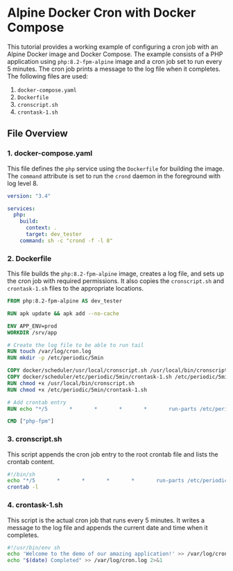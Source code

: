 # Alpine Docker Cron with Docker Compose

This tutorial provides a working example of configuring a cron job with an Alpine Docker image and Docker Compose. The example consists of a PHP application using `php:8.2-fpm-alpine` image and a cron job set to run every 5 minutes. The cron job prints a message to the log file when it completes. The following files are used:

1. `docker-compose.yaml`
2. `Dockerfile`
3. `cronscript.sh`
4. `crontask-1.sh`

## File Overview

### 1. docker-compose.yaml

This file defines the `php` service using the `Dockerfile` for building the image. The `command` attribute is set to run the `crond` daemon in the foreground with log level 8.

```yaml
version: "3.4"

services:
  php:
    build:
      context: .
      target: dev_tester
    command: sh -c "crond -f -l 8"
```

### 2. Dockerfile

This file builds the `php:8.2-fpm-alpine` image, creates a log file, and sets up the cron job with required permissions. It also copies the `cronscript.sh` and `crontask-1.sh` files to the appropriate locations.

```dockerfile
FROM php:8.2-fpm-alpine AS dev_tester

RUN apk update && apk add --no-cache

ENV APP_ENV=prod
WORKDIR /srv/app

# Create the log file to be able to run tail
RUN touch /var/log/cron.log
RUN mkdir -p /etc/periodic/5min

COPY docker/scheduler/usr/local/cronscript.sh /usr/local/bin/cronscript.sh
COPY docker/scheduler/etc/periodic/5min/crontask-1.sh /etc/periodic/5min/crontask-1.sh
RUN chmod +x /usr/local/bin/cronscript.sh
RUN chmod +x /etc/periodic/5min/crontask-1.sh

# Add crontab entry
RUN echo "*/5       *       *       *       *       run-parts /etc/periodic/5min" > /etc/crontabs/root

CMD ["php-fpm"]
```

### 3. cronscript.sh

This script appends the cron job entry to the root crontab file and lists the crontab content.

```sh
#!/bin/sh
echo "*/5       *       *       *       *       run-parts /etc/periodic/5min" >> /etc/crontabs/root
crontab -l
```

### 4. crontask-1.sh

This script is the actual cron job that runs every 5 minutes. It writes a message to the log file and appends the current date and time when it completes.

```sh
#!/usr/bin/env sh
echo 'Welcome to the demo of our amazing application!' >> /var/log/cron.log 2>&1
echo "$(date) Completed" >> /var/log/cron.log 2>&1
```
